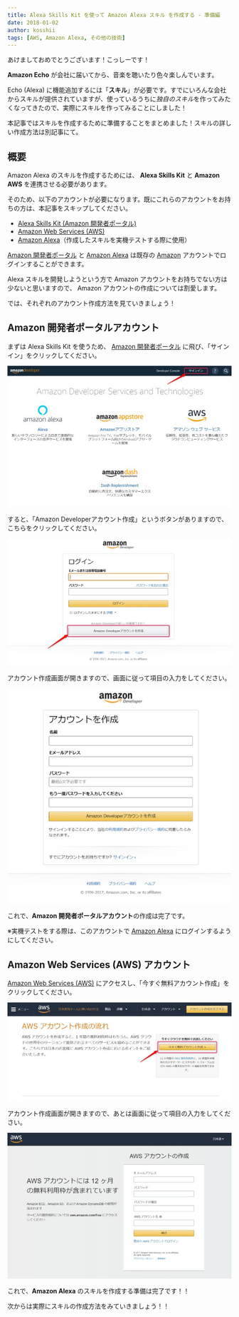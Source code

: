 ```yaml
---
title: Alexa Skills Kit を使って Amazon Alexa スキル を作成する - 準備編
date: 2018-01-02
author: kosshii
tags: [AWS, Amazon Alexa, その他の技術]
---
```


あけましておめでとうございます！こっしーです！

**Amazon Echo** が会社に届いてから、音楽を聴いたり色々楽しんでいます。

Echo (Alexa) に機能追加するには「**スキル**」が必要です。すでにいろんな会社からスキルが提供されていますが、使っているうちに*独自のスキル*を作ってみたくなってきたので、実際にスキルを作ってみることにしました！

本記事ではスキルを作成するために準備することをまとめました！スキルの詳しい作成方法は別記事にて。

## 概要

Amazon Alexa のスキルを作成するためには、 **Alexa Skills Kit** と **Amazon AWS** を連携させる必要があります。

そのため、以下のアカウントが必要になります。既にこれらのアカウントをお持ちの方は、本記事をスキップしてください。

- [Alexa Skills Kit (Amazon 開発者ポータル)](https://developer.amazon.com/ja/alexa-skills-kit)
- [Amazon Web Services (AWS)](https://aws.amazon.com/jp/register-flow/)
- [Amazon Alexa](https://alexa.amazon.com/spa/index.html#cards)（作成したスキルを実機テストする際に使用）

[Amazon 開発者ポータル](https://developer.amazon.com/ja/) と [Amazon Alexa](https://alexa.amazon.com/spa/index.html#cards) は既存の [Amazon](https://www.amazon.co.jp/) アカウントでログインすることができます。

Alexa スキルを開発しようという方で Amazon アカウントをお持ちでない方は少ないと思いますので、 Amazon アカウントの作成については割愛します。

では、それぞれのアカウント作成方法を見ていきましょう！

## Amazon 開発者ポータルアカウント

まずは Alexa Skills Kit を使うため、 [Amazon 開発者ポータル](https://developer.amazon.com/ja/) に飛び、「サインイン」をクリックしてください。

![](images/amazon-alexa-skills-preparation-1.jpg)

すると、「Amazon Developerアカウント作成」というボタンがありますので、こちらをクリックしてください。

![](images/amazon-alexa-skills-preparation-2.jpg)

アカウント作成画面が開きますので、画面に従って項目の入力をしてください。

![](images/amazon-alexa-skills-preparation-3.jpg)

これで、**Amazon 開発者ポータルアカウント**の作成は完了です。

※実機テストをする際は、このアカウントで [Amazon Alexa](https://alexa.amazon.com/spa/index.html#cards) にログインするようにしてください。

## Amazon Web Services (AWS) アカウント

[Amazon Web Services (AWS)](https://aws.amazon.com/jp/register-flow/) にアクセスし、「今すぐ無料アカウント作成」をクリックしてください。

![](images/amazon-alexa-skills-preparation-4.jpg)

アカウント作成画面が開きますので、あとは画面に従って項目の入力をしてください。

![](images/amazon-alexa-skills-preparation-5.jpg)

これで、**Amazon Alexa** のスキルを作成する準備は完了です！！

次からは実際にスキルの作成方法をみていきましょう！！
